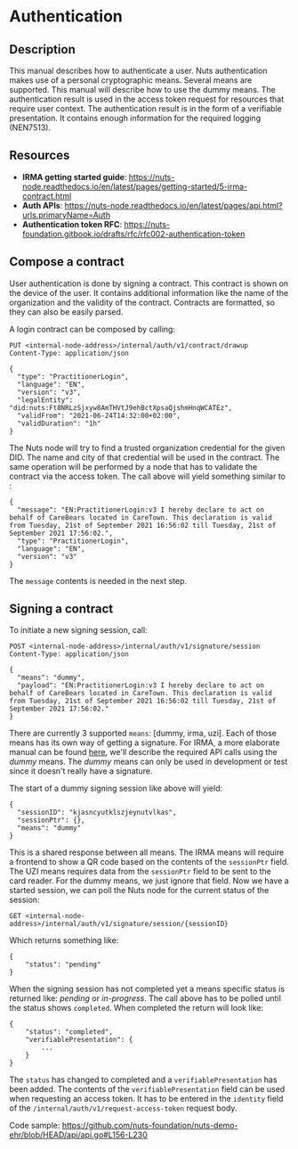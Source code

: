 # Authentication

## Description

This manual describes how to authenticate a user. Nuts authentication makes use of a personal cryptographic means.
Several means are supported. This manual will describe how to use the dummy means.
The authentication result is used in the access token request for resources that require user context.
The authentication result is in the form of a verifiable presentation. 
It contains enough information for the required logging (NEN7513).

## Resources

- **IRMA getting started guide**: https://nuts-node.readthedocs.io/en/latest/pages/getting-started/5-irma-contract.html
- **Auth APIs**: https://nuts-node.readthedocs.io/en/latest/pages/api.html?urls.primaryName=Auth
- **Authentication token RFC**: https://nuts-foundation.gitbook.io/drafts/rfc/rfc002-authentication-token

## Compose a contract

User authentication is done by signing a contract. 
This contract is shown on the device of the user.
It contains additional information like the name of the organization and the validity of the contract.
Contracts are formatted, so they can also be easily parsed.

A login contract can be composed by calling:

```http request
PUT <internal-node-address>/internal/auth/v1/contract/drawup
Content-Type: application/json

{
  "type": "PractitionerLogin",
  "language": "EN",
  "version": "v3",
  "legalEntity": "did:nuts:Ft8NRLzSjxyw8AmTHVtJ9ehBctXpsaQjshmHnqWCATEz",
  "validFrom": "2021-06-24T14:32:00+02:00",
  "validDuration": "1h"
}
```

The Nuts node will try to find a trusted organization credential for the given DID. The name and city of that credential will be used in the contract.
The same operation will be performed by a node that has to validate the contract via the access token.
The call above will yield something similar to :

```
{
  "message": "EN:PractitionerLogin:v3 I hereby declare to act on behalf of CareBears located in CareTown. This declaration is valid from Tuesday, 21st of September 2021 16:56:02 till Tuesday, 21st of September 2021 17:56:02.",
  "type": "PractitionerLogin",
  "language": "EN",
  "version": "v3"
}
```

The `message` contents is needed in the next step.

## Signing a contract

To initiate a new signing session, call:

```http request
POST <internal-node-address>/internal/auth/v1/signature/session
Content-Type: application/json

{
  "means": "dummy",
  "payload": "EN:PractitionerLogin:v3 I hereby declare to act on behalf of CareBears located in CareTown. This declaration is valid from Tuesday, 21st of September 2021 16:56:02 till Tuesday, 21st of September 2021 17:56:02."
}
```

There are currently 3 supported `means`: [dummy, irma, uzi]. Each of those means has its own way of getting a signature.
For IRMA, a more elaborate manual can be found [here](https://nuts-node.readthedocs.io/en/latest/pages/getting-started/5-irma-contract.html), we'll describe the required API calls using the *dummy* means.
The *dummy* means can only be used in development or test since it doesn't really have a signature.

The start of a dummy signing session like above will yield:

```
{
  "sessionID": "kjasncyutklszjeynutvlkas",
  "sessionPtr": {},
  "means": "dummy"
}
```

This is a shared response between all means. The IRMA means will require a frontend to show a QR code based on the contents of the `sessionPtr` field.
The UZI means requires data from the `sessionPtr` field to be sent to the card reader.
For the dummy means, we just ignore that field.
Now we have a started session, we can poll the Nuts node for the current status of the session:

```http request
GET <internal-node-address>/internal/auth/v1/signature/session/{sessionID}
```

Which returns something like:

```
{
    "status": "pending"
}
```

When the signing session has not completed yet a means specific status is returned like: *pending* or *in-progress*.
The call above has to be polled until the status shows `completed`.
When completed the return will look like:

```
{
    "status": "completed",
    "verifiablePresentation": {
        ...
    }
}
```

The `status` has changed to completed and a `verifiablePresentation` has been added.
The contents of the `verifiablePresentation` field can be used when requesting an access token. It has to be entered in the `identity` field of the `/internal/auth/v1/request-access-token` request body.

Code sample: https://github.com/nuts-foundation/nuts-demo-ehr/blob/HEAD/api/api.go#L156-L230
